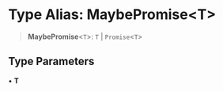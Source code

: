 # Type Alias: MaybePromise\<T\>

> **MaybePromise**\<`T`\>: `T` \| `Promise`\<`T`\>

## Type Parameters

• **T**
